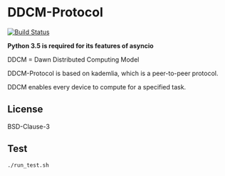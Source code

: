 # DDCM-Protocol

[![Build Status](https://travis-ci.org/SkyZH/ddcm-protocol.svg)](https://travis-ci.org/SkyZH/ddcm-protocol)

**Python 3.5 is required for its features of asyncio**

DDCM = Dawn Distributed Computing Model

DDCM-Protocol is based on kademlia, which is a peer-to-peer protocol.

DDCM enables every device to compute for a specified task.

## License

BSD-Clause-3

## Test

    ./run_test.sh
